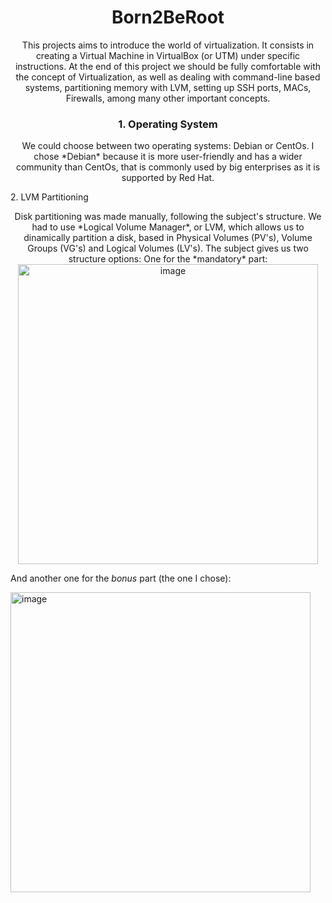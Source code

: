 <h1 align=center>
 Born2BeRoot
</h1>

<p align=center>
 This projects aims to introduce the world of virtualization.
 It consists in creating a Virtual Machine in VirtualBox (or UTM) under specific instructions. At the end of this project we should be fully comfortable with the    concept of Virtualization, as well as dealing with command-line based systems, partitioning memory with LVM, setting up SSH ports, MACs, Firewalls, among many other  important concepts.
</p>

<h3 align=center>
 1. Operating System
</h3>
<p align=center>
 We could choose between two operating systems: Debian or CentOs. I chose *Debian* because it is more user-friendly and has a wider community than CentOs, that is commonly used by big enterprises as it is supported by Red Hat.
</p
 
<h3 align=center>
2. LVM Partitioning
</h3>
<p align=center>
  Disk partitioning was made manually, following the subject's structure. We had to use *Logical Volume Manager*, or LVM, which allows us to dinamically partition a disk, based in Physical Volumes (PV's), Volume Groups (VG's) and Logical Volumes (LV's).
   The subject gives us two structure options:
   One for the *mandatory* part:
   
   <img width="480" alt="image" src="https://user-images.githubusercontent.com/37090738/152538613-51e218dd-3475-4c58-9754-02a28d5ad75d.png">
   
   And another one for the *bonus* part (the one I chose):
   
   <img width="480" alt="image" src="https://user-images.githubusercontent.com/37090738/152537717-3e5d6ea3-3294-4979-8483-68e080db608b.png">
</p>
